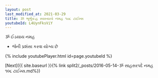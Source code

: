 ```yaml
---
layout: post
last_modified_at: 2021-03-29
title: ૐ ભૂર્ભુવઃહ સ્વસ્તારવે નમહ ૧૦૮ ટાઈમ્સ
youtubeId: L4UynFksViY
---
```

 
 
 ૐ ઈડયાય નમહ  
 
 -  જેની પ્રશંસા કરવા યોગ્ય છે 
 
  
 
  
 
 
 
 
 
 


{% include youtubePlayer.html id=page.youtubeId %}
 
[Next]({{ site.baseurl }}{% link  split2/_posts/2016-05-14-ૐ સાહસરપદે નમહ ૧૦૮ ટાઈમ્સ.md%})
 
